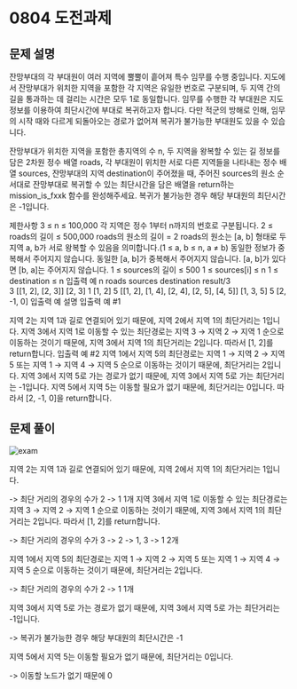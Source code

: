 # 0804 도전과제
## 문제 설명
잔망부대의 각 부대원이 여러 지역에 뿔뿔이 흩어져 특수 임무를 수행 중입니다. 
지도에서 잔망부대가 위치한 지역을 포함한 각 지역은 유일한 번호로 구분되며, 두 지역 간의 길을 통과하는 데 걸리는 시간은 모두 1로 동일합니다. 
임무를 수행한 각 부대원은 지도 정보를 이용하여 최단시간에 부대로 복귀하고자 합니다. 다만 적군의 방해로 인해, 
임무의 시작 때와 다르게 되돌아오는 경로가 없어져 복귀가 불가능한 부대원도 있을 수 있습니다.

잔망부대가 위치한 지역을 포함한 총지역의 수 n, 두 지역을 왕복할 수 있는 길 정보를 담은 2차원 정수 배열 roads, 
각 부대원이 위치한 서로 다른 지역들을 나타내는 정수 배열 sources, 잔망부대의 지역 destination이 주어졌을 때, 주어진 sources의 원소 순서대로 
잔망부대로 복귀할 수 있는 최단시간을 담은 배열을 return하는 mission_is_fxxk 함수를 완성해주세요. 복귀가 불가능한 경우 해당 부대원의 최단시간은 -1입니다.

제한사항
3 ≤ n ≤ 100,000
각 지역은 정수 1부터 n까지의 번호로 구분됩니다.
2 ≤ roads의 길이 ≤ 500,000
roads의 원소의 길이 = 2
roads의 원소는 [a, b] 형태로 두 지역 a, b가 서로 왕복할 수 있음을 의미합니다.(1 ≤ a, b ≤ n, a ≠ b)
동일한 정보가 중복해서 주어지지 않습니다.
동일한 [a, b]가 중복해서 주어지지 않습니다.
[a, b]가 있다면 [b, a]는 주어지지 않습니다.
1 ≤ sources의 길이 ≤ 500
1 ≤ sources[i] ≤ n
1 ≤ destination ≤ n
입출력 예
n	roads										sources	destination	result/3	
3   [[1, 2], [2, 3]]							[2, 3]	     1		[1, 2]
5	[[1, 2], [1, 4], [2, 4], [2, 5], [4, 5]]	[1, 3, 5]	 5		[2, -1, 0]
입출력 예 설명
입출력 예 #1

지역 2는 지역 1과 길로 연결되어 있기 때문에, 지역 2에서 지역 1의 최단거리는 1입니다.
지역 3에서 지역 1로 이동할 수 있는 최단경로는 지역 3 → 지역 2 → 지역 1 순으로 이동하는 것이기 때문에, 지역 3에서 지역 1의 최단거리는 2입니다.
따라서 [1, 2]를 return합니다.
입출력 예 #2
지역 1에서 지역 5의 최단경로는 지역 1 → 지역 2 → 지역 5 또는 지역 1 → 지역 4 → 지역 5 순으로 이동하는 것이기 때문에, 최단거리는 2입니다.
지역 3에서 지역 5로 가는 경로가 없기 때문에, 지역 3에서 지역 5로 가는 최단거리는 -1입니다.
지역 5에서 지역 5는 이동할 필요가 없기 때문에, 최단거리는 0입니다.
따라서 [2, -1, 0]을 return합니다.

## 문제 풀이
![exam](https://github.com/jinu12/Changeller/assets/73889507/0c8599f1-ab9f-4ece-bc1f-0ec44d601739)

지역 2는 지역 1과 길로 연결되어 있기 때문에, 지역 2에서 지역 1의 최단거리는 1입니다.

-> 최단 거리의 경우의 수가 2 -> 1 1개
지역 3에서 지역 1로 이동할 수 있는 최단경로는 지역 3 → 지역 2 → 지역 1 순으로 이동하는 것이기 때문에, 지역 3에서 지역 1의 최단거리는 2입니다.
따라서 [1, 2]를 return합니다.

-> 최단 거리의 경우의 수가 3 -> 2 -> 1, 3 -> 1 2개

지역 1에서 지역 5의 최단경로는 지역 1 → 지역 2 → 지역 5 또는 지역 1 → 지역 4 → 지역 5 순으로 이동하는 것이기 때문에, 최단거리는 2입니다.

-> 최단 거리의 경우의 수가 2 -> 1 1개

지역 3에서 지역 5로 가는 경로가 없기 때문에, 지역 3에서 지역 5로 가는 최단거리는 -1입니다.

-> 복귀가 불가능한 경우 해당 부대원의 최단시간은 -1

지역 5에서 지역 5는 이동할 필요가 없기 때문에, 최단거리는 0입니다.

-> 이동할 노드가 없기 때문에 0







